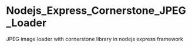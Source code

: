 # Nodejs_Express_Cornerstone_JPEG_Loader
JPEG image loader with cornerstone library in nodejs express framework
